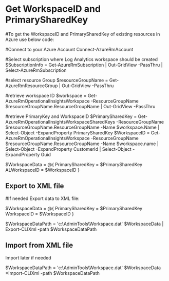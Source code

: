 # Get WorkspaceID and PrimarySharedKey

#To get the WorkspaceID and PrimarySharedKey of existing resources in Azure use below code:

#Connect to your Azure Account
Connect-AzureRmAccount

#Select subscription where Log Analytics workspace should be created
$SubscriptionInfo = Get-AzureRmSubscription | Out-GridView -PassThru | Select-AzureRmSubscription

#select resource Group
$resourceGroupName = Get-AzureRmResourceGroup | Out-GridView -PassThru

#retrieve workspace ID
$workspace = Get-AzureRmOperationalInsightsWorkspace -ResourceGroupName $resourceGroupName.ResourceGroupName | Out-GridView -PassThru

#retrieve PrimaryKey and WorkspaceID
$PrimarySharedKey = Get-AzureRmOperationalInsightsWorkspaceSharedKeys -ResourceGroupName $resourceGroupName.ResourceGroupName -Name $workspace.Name | Select-Object -ExpandProperty PrimarySharedKey
$WorkspaceID = Get-AzureRmOperationalInsightsWorkspace -ResourceGroupName $resourceGroupName.ResourceGroupName -Name $workspace.name | Select-Object -ExpandProperty CustomerId | Select-Object -ExpandProperty Guid

$WorkspaceData = @{
    PrimarySharedKey = $PrimarySharedKey
    ALWorkspaceID = $WorkspaceID
}


## Export to XML file

#If needed Export data to XML file:


$WorkspaceData = @{
    PrimarySharedKey = $PrimarySharedKey
    WorkspaceID = $WorkspaceID
}

$WorkspaceDataPath = 'c:\AdminTools\Workspace.dat'
$WorkspaceData | Export-CLIXml -path $WorkspaceDataPath


## Import from XML file

Import later if needed


$WorkspaceDataPath = 'c:\AdminTools\Workspace.dat'
$WorkspaceData =Import-CLIXml -path $WorkspaceDataPath

